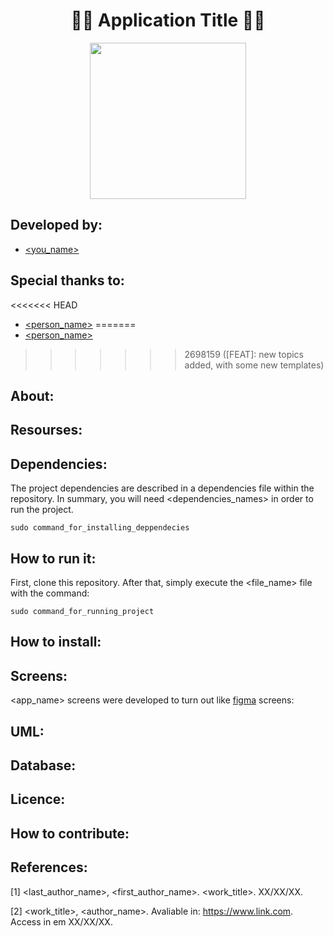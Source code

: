 <h1 align="center">🧑‍💻 Application Title 🧑‍💻</h1>

<div align="center">
	<a href="link_for_webite">
	<img height = "250em" src = "https://user-images.githubusercontent.com/80331486/174205946-fca931d0-ce3c-419c-9eec-2e6bddc4b1d6.png" />
    </a>
</div>

## Developed by:
- [<you_name>](https://github.com/<profile_username>)

## Special thanks to:
<<<<<<< HEAD
- [<person_name>](https://github.com/<person_name>)
=======
- [<person_name>](https://github.com/<profile_username>)
>>>>>>> 2698159 ([FEAT]: new topics added, with some new templates)

## About:

## Resourses:

## Dependencies:

The project dependencies are described in a dependencies file within the repository. In summary, you will need <dependencies_names> in order to run the project.

    sudo command_for_installing_deppendecies

## How to run it:

First, clone this repository. After that, simply execute the <file_name> file with the command:

    sudo command_for_running_project

## How to install:

## Screens:

<app_name> screens were developed to turn out like [figma](link_for_figma) screens:

## UML:

## Database:

## Licence:

## How to contribute:


## References:
	
[1] <last_author_name>, <first_author_name>. <work_title>. XX/XX/XX.
	
[2] <work_title>, <author_name>. Avaliable in: <https://www.link.com>. Access in em XX/XX/XX.
